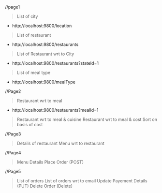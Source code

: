 //page1
> List of city
* http://localhost:9800/location

> List of restaurant
* http://localhost:9800/restaurants

> List of Restaurant wrt to City
* http://localhost:9800/restaurants?stateId=1

> List of meal type
* http://localhost:9800/mealType

//Page2
> Restaurant wrt to meal
* http://localhost:9800/restaurants?mealId=1

> Restaurant wrt to meal & cuisine
> Restaurant wrt to meal & cost
> Sort on basis of cost


//Page3
> Details of restaurant
> Menu wrt to restaurant

//Page4
> Menu Details
> Place Order (POST)


//Page5
> List of orders
> List of orders wrt to email
> Update Payement Details (PUT)
> Delete Order (Delete)
